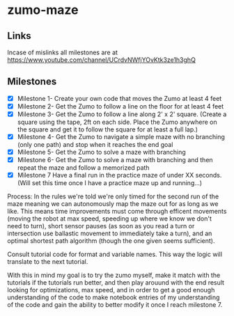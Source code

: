 # zumo-maze

## Links
Incase of mislinks all milestones are at https://www.youtube.com/channel/UCrdvNWfjYOvKtk3ze1h3ghQ

## Milestones
- [x] Milestone 1- Create your own code that moves the Zumo at least 4 feet
- [x] Milestone 2- Get the Zumo to follow a line on the floor for at least 4 feet
- [x] Milestone 3- Get the Zumo to follow a line along 2' x 2' square. (Create a square using the tape, 2ft on each side. Place the Zumo anywhere on the square and get it to follow the square for at least a full lap.)
- [x] Milestone 4- Get the Zumo to navigate a simple maze with no branching (only one path) and stop when it reaches the end goal
- [x] Milestone 5- Get the Zumo to solve a maze with branching
- [x] Milestone 6- Get the Zumo to solve a maze with branching and then repeat the maze and follow a memorized path
- [x] Milestone 7 Have a final run in the practice maze of under XX seconds. (Will set this time once I have a practice maze up and running...)

Process:
In the rules we're told we're only timed for the second run of the maze meaning we can autonomously map the maze out for as long as we like. This means time improvements must come through efficent movements (moving the robot at max speed, speeding up where we know we don't need to turn), short sensor pauses (as soon as you read a turn or intersection use ballastic movement to immediately take a turn), and an optimal shortest path algorithm (though the one given seems sufficient).

Consult tutorial code for format and variable names. This way the logic will translate to the next tutorial.

With this in mind my goal is to try the zumo myself, make it match with the tutorials if the tutorials run better, and then play arouund with the end result looking for optimizations, max speed, and in order to get a good enough understanding of the code to make notebook entries of my understanding of the code and gain the ability to better modify it once I reach milestone 7.
